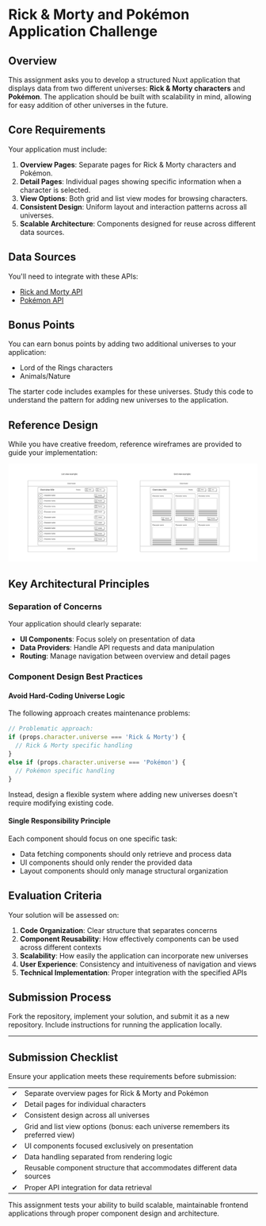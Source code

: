 # Rick & Morty and Pokémon Application Challenge

## Overview

This assignment asks you to develop a structured Nuxt application that displays data from two different universes: **Rick & Morty characters** and **Pokémon**. The application should be built with scalability in mind, allowing for easy addition of other universes in the future.

## Core Requirements

Your application must include:

1. **Overview Pages**: Separate pages for Rick & Morty characters and Pokémon.
2. **Detail Pages**: Individual pages showing specific information when a character is selected.
3. **View Options**: Both grid and list view modes for browsing characters.
4. **Consistent Design**: Uniform layout and interaction patterns across all universes.
5. **Scalable Architecture**: Components designed for reuse across different data sources.

## Data Sources

You'll need to integrate with these APIs:

- [Rick and Morty API](https://rickandmortyapi.com/documentation)
- [Pokémon API](https://pokeapi.co/docs/v2)

## Bonus Points

You can earn bonus points by adding two additional universes to your application:

- Lord of the Rings characters
- Animals/Nature

The starter code includes examples for these universes. Study this code to understand the pattern for adding new universes to the application.

## Reference Design

While you have creative freedom, reference wireframes are provided to guide your implementation:

[![Wireframes](./public/images/wireframes.svg)](./public/images/wireframes.svg)

## Key Architectural Principles

### Separation of Concerns

Your application should clearly separate:

- **UI Components**: Focus solely on presentation of data
- **Data Providers**: Handle API requests and data manipulation
- **Routing**: Manage navigation between overview and detail pages

### Component Design Best Practices

#### Avoid Hard-Coding Universe Logic

The following approach creates maintenance problems:

```ts
// Problematic approach:
if (props.character.universe === 'Rick & Morty') {
  // Rick & Morty specific handling
}
else if (props.character.universe === 'Pokémon') {
  // Pokémon specific handling
}
```

Instead, design a flexible system where adding new universes doesn't require modifying existing code.

#### Single Responsibility Principle

Each component should focus on one specific task:

- Data fetching components should only retrieve and process data
- UI components should only render the provided data
- Layout components should only manage structural organization

## Evaluation Criteria

Your solution will be assessed on:

1. **Code Organization**: Clear structure that separates concerns
2. **Component Reusability**: How effectively components can be used across different contexts
3. **Scalability**: How easily the application can incorporate new universes
4. **User Experience**: Consistency and intuitiveness of navigation and views
5. **Technical Implementation**: Proper integration with the specified APIs

## Submission Process

Fork the repository, implement your solution, and submit it as a new repository. Include instructions for running the application locally.

---

## Submission Checklist

Ensure your application meets these requirements before submission:

|     |                                                                                |
| --- | ------------------------------------------------------------------------------ |
| ✔  | Separate overview pages for Rick & Morty and Pokémon                           |
| ✔  | Detail pages for individual characters                                         |
| ✔  | Consistent design across all universes                                         |
| ✔  | Grid and list view options (bonus: each universe remembers its preferred view) |
| ✔  | UI components focused exclusively on presentation                              |
| ✔  | Data handling separated from rendering logic                                   |
| ✔  | Reusable component structure that accommodates different data sources          |
| ✔  | Proper API integration for data retrieval                                      |

This assignment tests your ability to build scalable, maintainable frontend applications through proper component design and architecture.
